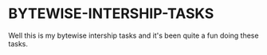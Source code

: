 # BYTEWISE-INTERSHIP-TASKS
Well this is my bytewise intership tasks and it's been quite a fun doing these tasks.
